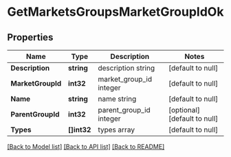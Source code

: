 # GetMarketsGroupsMarketGroupIdOk

## Properties
Name | Type | Description | Notes
------------ | ------------- | ------------- | -------------
**Description** | **string** | description string | [default to null]
**MarketGroupId** | **int32** | market_group_id integer | [default to null]
**Name** | **string** | name string | [default to null]
**ParentGroupId** | **int32** | parent_group_id integer | [optional] [default to null]
**Types** | **[]int32** | types array | [default to null]

[[Back to Model list]](../README.md#documentation-for-models) [[Back to API list]](../README.md#documentation-for-api-endpoints) [[Back to README]](../README.md)

